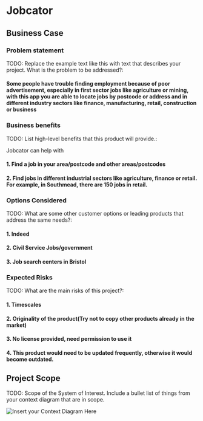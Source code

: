 # Jobcator

## Business Case

### Problem statement
TODO: Replace the example text like this with text that describes your project. What is the problem to be addressed?: 
#### Some people have trouble finding employment because of poor advertisement, especially in first sector jobs like agriculture or mining, with this app you are able to locate jobs by postcode or address and in different industry sectors like finance, manufacturing, retail, construction or business

### Business benefits
TODO: List high-level benefits that this product will provide.:

Jobcator can help with

#### 1. Find a job in your area/postcode and other areas/postcodes
#### 2. Find jobs in different industrial sectors like agriculture, finance or retail. For example, in Southmead, there are 150 jobs in retail.

### Options Considered
TODO: What are some other customer options or leading products that address the same needs?: 
#### 1. Indeed
#### 2. Civil Service Jobs/government
#### 3. Job search centers in Bristol

### Expected Risks
TODO: What are the main risks of this project?:
#### 1. Timescales
#### 2. Originality of the product(Try not to copy other products already in the market)
#### 3. No license provided, need permission to use it 
#### 4. This product would need to be updated frequently, otherwise it would become outdated.

## Project Scope
TODO: Scope of the System of Interest. Include a bullet list of things from your context diagram that are in scope.

![Insert your Context Diagram Here](images/context.png)
